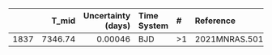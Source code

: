 |      |   T_mid |   Uncertainty (days) | Time System   | #   | Reference           |
|-----:|--------:|---------------------:|:--------------|:----|:--------------------|
| 1837 | 7346.74 |              0.00046 | BJD           | >1  | 2021MNRAS.501.5393L |